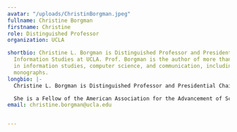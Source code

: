```yaml
---
avatar: "/uploads/ChristinBorgman.jpeg"
fullname: Christine Borgman
firstname: Christine
role: Distinguished Professor
organization: UCLA

shortbio: Christine L. Borgman is Distinguished Professor and Presidential Chair in
  Information Studies at UCLA. Prof. Borgman is the author of more than 200 publications
  in information studies, computer science, and communication, including three sole-authored
  monographs.
longbio: |-
  Christine L. Borgman is Distinguished Professor and Presidential Chair in Information Studies at UCLA. Prof. Borgman is the author of more than 200 publications in information studies, computer science, and communication, including three sole-authored monographs. Her newest book, Big Data, Little Data, No Data: Scholarship in the Networked World, was published by MIT Press in 2015. Scholarship in the Digital Age: Information, Infrastructure, and the Internet (MIT Press, 2007) and From Gutenberg to the Global Information Infrastructure: Access to Information in a Networked World (MIT Press, 2000) each won the Best Information Science Book of the Year award from the American Society for Information Science and Technology (ASIST).

  She is a Fellow of the American Association for the Advancement of Science and of the Association for Computing Machinery; a recipient of the Paul Evan Peters Award from the Coalition for Networked Information, Association for Research Libraries, and EDUCAUSE; the Research in Information Science Award from ASIST; and a Legacy Laureate of the University of Pittsburgh. She is a member of the Board of Directors of the Electronic Privacy Information Center, U.S. Co-Chair of the CODATA-ICSTI Task Group on Data Citation and Attribution, and previously served on the U.S. National Academies’ Board on Research Data and Information and the U.S. National CODATA.
email: christine.borgman@ucla.edu


---
```

